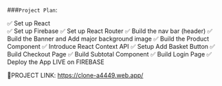 ###`Project Plan`:

  ✅ Set up React   
  ✅ Set up Firebase
  ✅ Set up React Router
  ✅ Build the nav bar (header)
  ✅ Build the Banner and Add major background image
  ✅ Build the Product Component
  ✅ Introduce React Context API
  ✅ Setup Add Basket Button
  ✅ Build Checkout Page
  ✅ Build Subtotal Component
  ✅ Build Login Page
  ✅ Deploy the App LIVE on FIREBASE
  
 🔴PROJECT LINK: https://clone-a4449.web.app/
